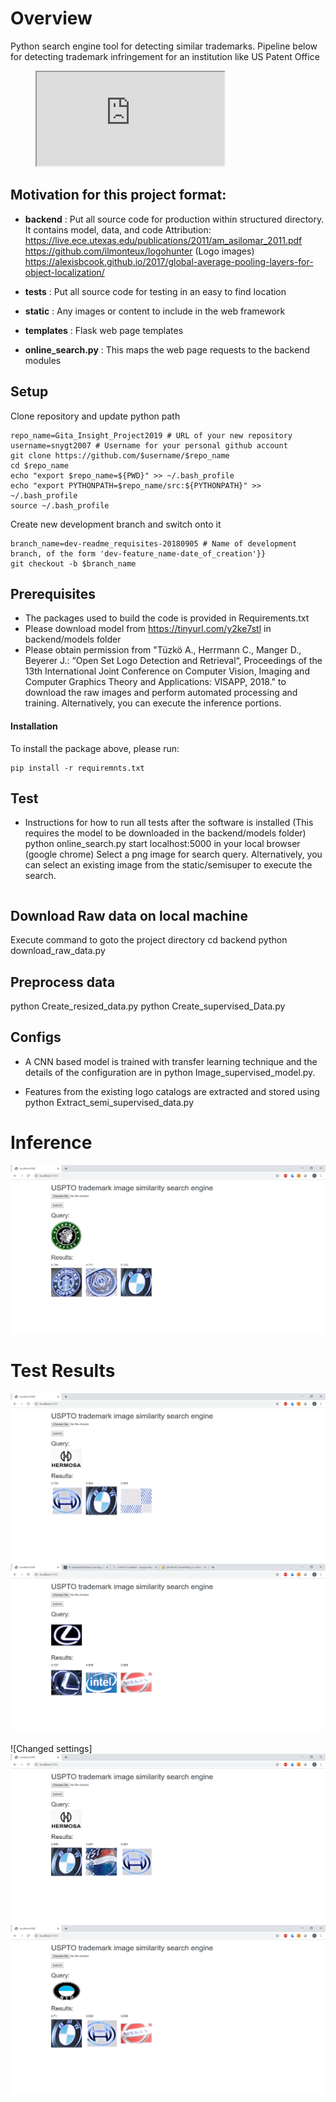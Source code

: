 # Overview
Python search engine tool for detecting similar trademarks. Pipeline below for detecting trademark infringement for an institution like US Patent Office

<figure class="video_container">
<iframe src="https://docs.google.com/presentation/d/1j2eTQr9YryS2hVs1hlSctgcX7d8840FXgcM0JZ1wk04/edit?usp=sharing"></iframe>
</figure>

## Motivation for this project format:
- **backend** : Put all source code for production within structured directory. It contains model, data, and code
Attribution: 
https://live.ece.utexas.edu/publications/2011/am_asilomar_2011.pdf 
https://github.com/ilmonteux/logohunter (Logo images)
https://alexisbcook.github.io/2017/global-average-pooling-layers-for-object-localization/


- **tests** : Put all source code for testing in an easy to find location
- **static** : Any images or content to include in the web framework
- **templates** : Flask web page templates
- **online_search.py** : This maps the web page requests to the backend modules

## Setup
Clone repository and update python path
```
repo_name=Gita_Insight_Project2019 # URL of your new repository
username=snygt2007 # Username for your personal github account
git clone https://github.com/$username/$repo_name
cd $repo_name
echo "export $repo_name=${PWD}" >> ~/.bash_profile
echo "export PYTHONPATH=$repo_name/src:${PYTHONPATH}" >> ~/.bash_profile
source ~/.bash_profile
```
Create new development branch and switch onto it
```
branch_name=dev-readme_requisites-20180905 # Name of development branch, of the form 'dev-feature_name-date_of_creation'}}
git checkout -b $branch_name
```


## Prerequisites

- The packages used to build the code is provided in Requirements.txt
- Please download model from https://tinyurl.com/y2ke7stl in backend/models folder 
- Please obtain permission from "Tüzkö A., Herrmann C., Manger D., Beyerer J.: “Open Set Logo Detection and Retrieval“, Proceedings of the 13th International Joint Conference on Computer Vision, Imaging and Computer Graphics Theory and Applications: VISAPP, 2018." to download the raw images and perform automated processing and training. Alternatively, you can execute the inference portions.

#### Installation
To install the package above, please run:
```shell
pip install -r requiremnts.txt
```


## Test
- Instructions for how to run all tests after the software is installed
(This requires the model to be downloaded in the backend/models folder)
python online_search.py
start localhost:5000 in your local browser (google chrome)
Select a png image for search query. Alternatively, you can select an existing image from the static/semisuper to execute the search.
```
```

## Download Raw data on local machine
Execute command to goto the project directory
cd backend
python download_raw_data.py 

## Preprocess data
python Create_resized_data.py
python Create_supervised_Data.py



## Configs
- A CNN based model is trained with transfer learning technique and the details of the configuration are in 
python Image_supervised_model.py. 

- Features from the existing logo catalogs are extracted and stored using
python Extract_semi_supervised_data.py

# Inference
![Select a query image and clck Submit.](https://github.com/snygt2007/Gita_Insight_Project2019/blob/master/Readme_Images/data_inference.png)

# Test Results

![Images across business categories](https://github.com/snygt2007/Gita_Insight_Project2019/blob/master/Readme_Images/business_case.png)
![Testing image](https://github.com/snygt2007/Gita_Insight_Project2019/blob/master/Readme_Images/testing_result.png)

![Changed settings]
![Images across business categories](https://github.com/snygt2007/Gita_Insight_Project2019/blob/master/Readme_Images/business_case_outline.png)
![Testing image](https://github.com/snygt2007/Gita_Insight_Project2019/blob/master/Readme_Images/testing_outline.png)
